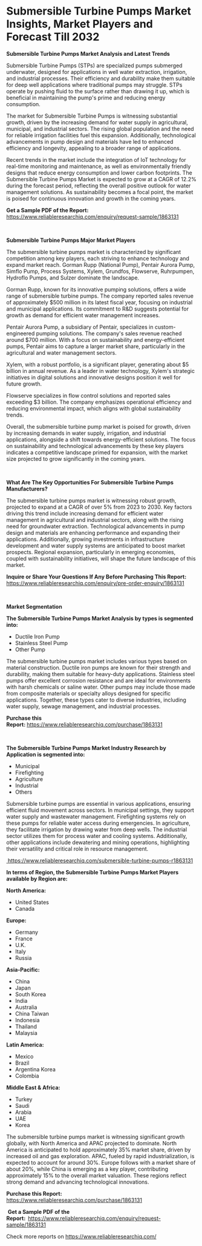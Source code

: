 <p><h1>Submersible Turbine Pumps Market Insights, Market Players and Forecast Till 2032</h1></p><p><strong>Submersible Turbine Pumps Market Analysis and Latest Trends</strong></p>
<p><p>Submersible Turbine Pumps (STPs) are specialized pumps submerged underwater, designed for applications in well water extraction, irrigation, and industrial processes. Their efficiency and durability make them suitable for deep well applications where traditional pumps may struggle. STPs operate by pushing fluid to the surface rather than drawing it up, which is beneficial in maintaining the pump's prime and reducing energy consumption.</p><p>The market for Submersible Turbine Pumps is witnessing substantial growth, driven by the increasing demand for water supply in agricultural, municipal, and industrial sectors. The rising global population and the need for reliable irrigation facilities fuel this expansion. Additionally, technological advancements in pump design and materials have led to enhanced efficiency and longevity, appealing to a broader range of applications.</p><p>Recent trends in the market include the integration of IoT technology for real-time monitoring and maintenance, as well as environmentally friendly designs that reduce energy consumption and lower carbon footprints. The Submersible Turbine Pumps Market is expected to grow at a CAGR of 12.2% during the forecast period, reflecting the overall positive outlook for water management solutions. As sustainability becomes a focal point, the market is poised for continuous innovation and growth in the coming years.</p></p>
<p><strong>Get a Sample PDF of the Report:&nbsp;</strong> <a href="https://www.reliableresearchiq.com/enquiry/request-sample/1863131?utm_campaign=2294&utm_medium=2&utm_source=Github&utm_content=ia&utm_term=19022025&utm_id=submersible-turbine-pumps">https://www.reliableresearchiq.com/enquiry/request-sample/1863131</a></p>
<p>&nbsp;</p>
<p><strong>Submersible Turbine Pumps Major Market Players</strong></p>
<p><p>The submersible turbine pumps market is characterized by significant competition among key players, each striving to enhance technology and expand market reach. Gorman Rupp (National Pump), Pentair Aurora Pump, Simflo Pump, Process Systems, Xylem, Grundfos, Flowserve, Ruhrpumpen, Hydroflo Pumps, and Sulzer dominate the landscape. </p><p>Gorman Rupp, known for its innovative pumping solutions, offers a wide range of submersible turbine pumps. The company reported sales revenue of approximately $500 million in its latest fiscal year, focusing on industrial and municipal applications. Its commitment to R&D suggests potential for growth as demand for efficient water management increases.</p><p>Pentair Aurora Pump, a subsidiary of Pentair, specializes in custom-engineered pumping solutions. The company's sales revenue reached around $700 million. With a focus on sustainability and energy-efficient pumps, Pentair aims to capture a larger market share, particularly in the agricultural and water management sectors.</p><p>Xylem, with a robust portfolio, is a significant player, generating about $5 billion in annual revenue. As a leader in water technology, Xylem's strategic initiatives in digital solutions and innovative designs position it well for future growth.</p><p>Flowserve specializes in flow control solutions and reported sales exceeding $3 billion. The company emphasizes operational efficiency and reducing environmental impact, which aligns with global sustainability trends. </p><p>Overall, the submersible turbine pump market is poised for growth, driven by increasing demands in water supply, irrigation, and industrial applications, alongside a shift towards energy-efficient solutions. The focus on sustainability and technological advancements by these key players indicates a competitive landscape primed for expansion, with the market size projected to grow significantly in the coming years.</p></p>
<p>&nbsp;</p>
<p><strong>What Are The Key Opportunities For Submersible Turbine Pumps Manufacturers?</strong></p>
<p><p>The submersible turbine pumps market is witnessing robust growth, projected to expand at a CAGR of over 5% from 2023 to 2030. Key factors driving this trend include increasing demand for efficient water management in agricultural and industrial sectors, along with the rising need for groundwater extraction. Technological advancements in pump design and materials are enhancing performance and expanding their applications. Additionally, growing investments in infrastructure development and water supply systems are anticipated to boost market prospects. Regional expansion, particularly in emerging economies, coupled with sustainability initiatives, will shape the future landscape of this market.</p></p>
<p><strong>Inquire or Share Your Questions If Any Before Purchasing This Report:</strong> <a href="https://www.reliableresearchiq.com/enquiry/pre-order-enquiry/1863131?utm_campaign=2294&utm_medium=2&utm_source=Github&utm_content=ia&utm_term=19022025&utm_id=submersible-turbine-pumps">https://www.reliableresearchiq.com/enquiry/pre-order-enquiry/1863131</a></p>
<p>&nbsp;</p>
<p><strong>Market Segmentation</strong></p>
<p><strong>The Submersible Turbine Pumps Market Analysis by types is segmented into:</strong></p>
<p><ul><li>Ductile Iron Pump</li><li>Stainless Steel Pump</li><li>Other Pump</li></ul></p>
<p><p>The submersible turbine pumps market includes various types based on material construction. Ductile iron pumps are known for their strength and durability, making them suitable for heavy-duty applications. Stainless steel pumps offer excellent corrosion resistance and are ideal for environments with harsh chemicals or saline water. Other pumps may include those made from composite materials or specialty alloys designed for specific applications. Together, these types cater to diverse industries, including water supply, sewage management, and industrial processes.</p></p>
<p><strong>Purchase this Report:&nbsp;</strong><a href="https://www.reliableresearchiq.com/purchase/1863131?utm_campaign=2294&utm_medium=2&utm_source=Github&utm_content=ia&utm_term=19022025&utm_id=submersible-turbine-pumps">https://www.reliableresearchiq.com/purchase/1863131</a></p>
<p>&nbsp;</p>
<p><strong>The Submersible Turbine Pumps Market Industry Research by Application is segmented into:</strong></p>
<p><ul><li>Municipal</li><li>Firefighting</li><li>Agriculture</li><li>Industrial</li><li>Others</li></ul></p>
<p><p>Submersible turbine pumps are essential in various applications, ensuring efficient fluid movement across sectors. In municipal settings, they support water supply and wastewater management. Firefighting systems rely on these pumps for reliable water access during emergencies. In agriculture, they facilitate irrigation by drawing water from deep wells. The industrial sector utilizes them for process water and cooling systems. Additionally, other applications include dewatering and mining operations, highlighting their versatility and critical role in resource management.</p></p>
<p><a href="https://www.reliableresearchiq.com/submersible-turbine-pumps-r1863131?utm_campaign=2294&utm_medium=2&utm_source=Github&utm_content=ia&utm_term=19022025&utm_id=submersible-turbine-pumps">&nbsp;https://www.reliableresearchiq.com/submersible-turbine-pumps-r1863131</a></p>
<p><strong>In terms of Region, the Submersible Turbine Pumps Market Players available by Region are:</strong></p>
<p>
    <p> <strong> North America: </strong>
        <ul>
            <li>United States</li>
            <li>Canada</li>
        </ul>
        </p> 
    <p> <strong> Europe: </strong>
        <ul>
            <li>Germany</li>
            <li>France</li>
            <li>U.K.</li>
            <li>Italy</li>
            <li>Russia</li>
        </ul>
        </p> 
    <p> <strong> Asia-Pacific: </strong>
        <ul>
            <li>China</li>
            <li>Japan</li>
            <li>South Korea</li>
            <li>India</li>
            <li>Australia</li>
            <li>China Taiwan</li>
            <li>Indonesia</li>
            <li>Thailand</li>
            <li>Malaysia</li>
        </ul>
        </p> 
    <p> <strong> Latin America: </strong>
        <ul>
            <li>Mexico</li>
            <li>Brazil</li>
            <li>Argentina Korea</li>
            <li>Colombia</li>
        </ul>
        </p> 
    <p> <strong> Middle East & Africa: </strong>
        <ul>
            <li>Turkey</li>
            <li>Saudi</li>
            <li>Arabia</li>
            <li>UAE</li>
            <li>Korea</li>
        </ul>
    </p>
    </p>
<p><p>The submersible turbine pumps market is witnessing significant growth globally, with North America and APAC projected to dominate. North America is anticipated to hold approximately 35% market share, driven by increased oil and gas exploration. APAC, fueled by rapid industrialization, is expected to account for around 30%. Europe follows with a market share of about 20%, while China is emerging as a key player, contributing approximately 15% to the overall market valuation. These regions reflect strong demand and advancing technological innovations.</p></p>
<p><strong>Purchase this Report: </strong><a href="https://www.reliableresearchiq.com/purchase/1863131?utm_campaign=2294&utm_medium=2&utm_source=Github&utm_content=ia&utm_term=19022025&utm_id=submersible-turbine-pumps">https://www.reliableresearchiq.com/purchase/1863131</a></p>
<p>&nbsp;<strong>Get a Sample PDF of the Report:&nbsp;&nbsp;</strong><a href="https://www.reliableresearchiq.com/enquiry/request-sample/1863131?utm_campaign=2294&utm_medium=2&utm_source=Github&utm_content=ia&utm_term=19022025&utm_id=submersible-turbine-pumps">https://www.reliableresearchiq.com/enquiry/request-sample/1863131</a></p>
<p><strong></strong></p>
<p>Check more reports on <a href="https://www.reliableresearchiq.com/?utm_campaign=2294&utm_medium=2&utm_source=Github&utm_content=ia&utm_term=19022025&utm_id=submersible-turbine-pumps">https://www.reliableresearchiq.com/</a></p>